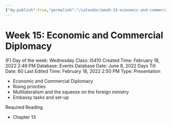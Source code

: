 ```yaml
---
{"dg-publish":true,"permalink":"/calendar/week-15-economic-and-commercial-diplomacy/"}
---
```


# Week 15: Economic and Commercial Diplomacy

(F) Day of the week: Wednesday
Class: IS410
Created Time: February 18, 2022 2:49 PM
Database: Events Database
Date: June 8, 2022
Days Till Date: 60
Last Edited Time: February 18, 2022 2:50 PM
Type: Presentation

- Economic and Commercial Diplomacy
- Rising priorities
- Multilateralism and the squeeze on the foreign ministry
- Embassy tasks and set-up

Required Reading

- Chapter 13